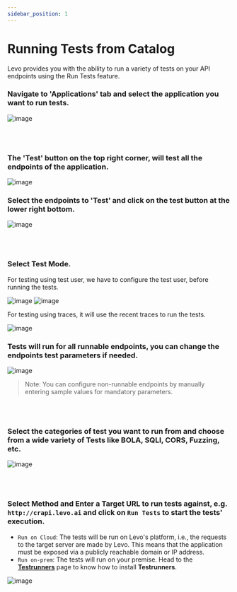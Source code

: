 ```yaml
---
sidebar_position: 1
---
```


# Running Tests from Catalog

Levo provides you with the ability to run a variety of tests on your API endpoints using the Run Tests feature.

### Navigate to 'Applications' tab and select the application you want to run tests. 

![image](https://github.com/user-attachments/assets/a2744440-38f4-4a2a-9d9a-e0a6ff15cc3a)

<br></br>

### The 'Test' button on the top right corner, will test all the endpoints of the application. 

![image](https://github.com/user-attachments/assets/2bb5e5d1-7ed2-46e5-b1be-ed8803efc047)

### Select the endpoints to 'Test' and click on the test button at the lower right bottom. 

![image](https://github.com/user-attachments/assets/5fcb8668-a31f-4238-bb19-add2cdb2404f)

<br></br>

### Select Test Mode.

For testing using test user, we have to configure the test user, before running the tests. 

![image](https://github.com/user-attachments/assets/56acd527-b558-4509-aebf-d7ff56beb0f7)
![image](https://github.com/user-attachments/assets/edcb2214-dac2-459b-805a-ef5cab0b562e)

For testing using traces, it will use the recent traces to run the tests. 

![image](https://github.com/user-attachments/assets/18590d42-c916-40cd-a06f-a29135b6f8e8)

### Tests will run for all runnable endpoints, you can change the endpoints test parameters if needed.

![image](https://github.com/user-attachments/assets/35c8c891-02ef-4839-987a-719711c62278)

>Note: You can configure non-runnable endpoints by manually entering sample values for mandatory parameters.

<br></br>

### Select the categories of test you want to run from and choose from a wide variety of Tests like BOLA, SQLI, CORS, Fuzzing, etc.

![image](https://github.com/user-attachments/assets/3985b363-8db3-4447-942d-e5b6376e482b)

<br></br>

### Select Method and Enter a Target URL to run tests against, e.g. `http://crapi.levo.ai` and click on `Run Tests` to start the tests' execution.
- `Run on Cloud`: The tests will be run on Levo's platform, i.e., the requests to the target server are made by Levo. This means that the application must be exposed via a publicly reachable domain or IP address.
- `Run on-prem`: The tests will run on your premise. Head to the **[Testrunners](testrunner.mdx)** page to know how to install **Testrunners**.

![image](https://github.com/user-attachments/assets/f062ced0-2383-4d9d-abff-07e05069178d)

